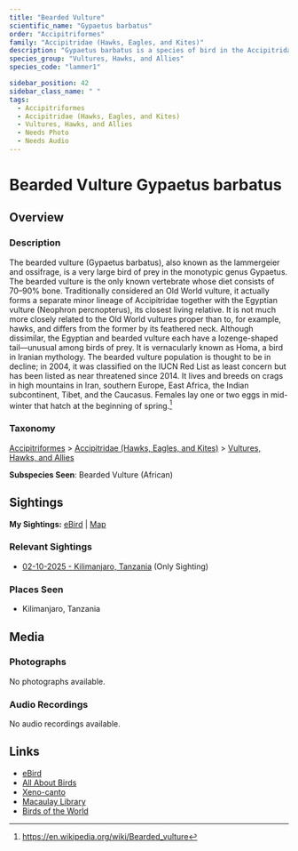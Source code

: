 ```yaml
---
title: "Bearded Vulture"
scientific_name: "Gypaetus barbatus"
order: "Accipitriformes"
family: "Accipitridae (Hawks, Eagles, and Kites)"
description: "Gypaetus barbatus is a species of bird in the Accipitridae (Hawks, Eagles, and Kites) family. It has been observed 1 times."
species_group: "Vultures, Hawks, and Allies"
species_code: "lammer1"

sidebar_position: 42
sidebar_class_name: " "
tags: 
  - Accipitriformes
  - Accipitridae (Hawks, Eagles, and Kites)
  - Vultures, Hawks, and Allies
  - Needs Photo
  - Needs Audio
---
```


# Bearded Vulture <span className='sci_name'>Gypaetus barbatus</span>

## Overview

### Description
The bearded vulture (Gypaetus barbatus), also known as the lammergeier and ossifrage, is a very large bird of prey in the monotypic genus Gypaetus. The bearded vulture is the only known vertebrate whose diet consists of 70–90% bone.
Traditionally considered an Old World vulture, it actually forms a separate minor lineage of Accipitridae together with the Egyptian vulture (Neophron percnopterus), its closest living relative. It is not much more closely related to the Old World vultures proper than to, for example, hawks, and differs from the former by its feathered neck. Although dissimilar, the Egyptian and bearded vulture each have a lozenge-shaped tail—unusual among birds of prey. It is vernacularly known as Homa, a bird in Iranian mythology.
The bearded vulture population is thought to be in decline; in 2004, it was classified on the IUCN Red List as least concern but has been listed as near threatened since 2014. It lives and breeds on crags in high mountains in Iran, southern Europe, East Africa, the Indian subcontinent, Tibet, and the Caucasus. Females lay one or two eggs in mid-winter that hatch at the beginning of spring.[^1]

[^1]: https://en.wikipedia.org/wiki/Bearded_vulture

### Taxonomy
[Accipitriformes](/tags/accipitriformes) > [Accipitridae (Hawks, Eagles, and Kites)](/tags/accipitridae-hawks-eagles-and-kites) > [Vultures, Hawks, and Allies](/tags/vultures-hawks-and-allies)

**Subspecies Seen**: Bearded Vulture (African)


## Sightings

**My Sightings:** [eBird](https://ebird.org/lifelist?r=world&time=life&spp=lammer1) | [Map](/map?species_code=lammer1)

### Relevant Sightings

* [02-10-2025 - Kilimanjaro, Tanzania](https://ebird.org/checklist/S216379768) (Only Sighting)

### Places Seen

* Kilimanjaro, Tanzania



## Media
### Photographs
No photographs available.

### Audio Recordings
No audio recordings available.

## Links
* [eBird](https://ebird.org/species/lammer1) 
* [All About Birds](https://www.allaboutbirds.org/guide/lammer1) 
* [Xeno-canto](https://www.xeno-canto.org/species/gypaetus-barbatus) 
* [Macaulay Library](https://search.macaulaylibrary.org/catalog?taxonCode=lammer1&sort=rating_rank_desc)
* [Birds of the World](https://birdsoftheworld.org/bow/species/lammer1)

